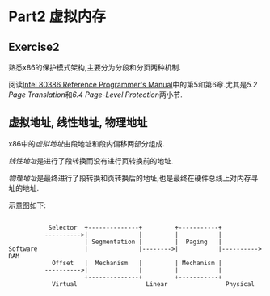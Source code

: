 # Part2 虚拟内存

## Exercise2 
熟悉x86的保护模式架构,主要分为分段和分页两种机制.

阅读[Intel 80386 Reference Programmer's Manual](https://pdos.csail.mit.edu/6.828/2017/readings/i386/toc.htm)中的第5和第6章.尤其是*5.2 Page Translation*和*6.4 Page-Level Protection*两小节.

## 虚拟地址, 线性地址, 物理地址
x86中的*虚拟地址*由段地址和段内偏移两部分组成.

*线性地址*是进行了段转换而没有进行页转换前的地址.

*物理地址*是最终进行了段转换和页转换后的地址,也是最终在硬件总线上对内存寻址的地址.

示意图如下:

```

           Selector  +--------------+         +-----------+
          ---------->|              |         |           |
                     | Segmentation |         |  Paging   |
Software             |              |-------->|           |---------->  RAM
            Offset   |  Mechanism   |         | Mechanism |
          ---------->|              |         |           |
                     +--------------+         +-----------+
            Virtual                   Linear                Physical
```


